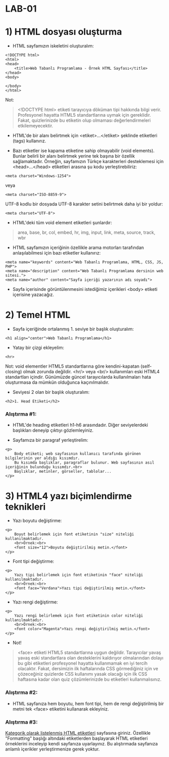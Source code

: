 # LAB-01

# 1) HTML dosyası oluşturma

* HTML sayfamızın iskeletini oluşturalım:
```
<!DOCTYPE html>
<html>
<head>
    <title>Web Tabanlı Programlama - Örnek HTML Sayfası</title>
</head>
<body>

</body>
</html>
```
Not:
> \<!DOCTYPE html> etiketi tarayıcıya döküman tipi hakkında bilgi verir. Profesyonel hayatta HTML5 standartlarına uymak için gereklidir. Fakat, quizlerinizde bu etiketin olup olmaması değerlendirmeleri etkilemeyecektir.

* HTML'de bir alanı belirtmek için \<etiket>...\</etiket> şeklinde etiketleri (tags) kullanırız.

* Bazı etiketler ise kapama etiketine sahip olmayabilir (void elements). Bunlar belirli bir alanı belirtmek yerine tek başına bir özellik sağlamaktadır. Örneğin, sayfamızın Türkçe karakterleri desteklemesi için \<head>...\</head> etiketleri arasına şu kodu yerleştirebiliriz:
```
<meta charset="Windows-1254">
```

veya
```
<meta charset="ISO-8859-9">
```

UTF-8 kodlu bir dosyada UTF-8 karakter setini belirtmek daha iyi bir yoldur:
```
<meta charset="UTF-8">
```

* HTML'deki tüm void element etiketleri şunlardır:
> area, base, br, col, embed, hr, img, input, link, meta, source, track, wbr

* HTML sayfamızın içeriğinin özellikle arama motorları tarafından anlaşılabilmesi için bazı etiketler kullanırız:
```
<meta name="keywords" content="Web Tabanlı Programlama, HTML, CSS, JS, PHP">
<meta name="description" content="Web Tabanlı Programlama dersinin web sitesi.">
<meta name="author" content="Sayfa içeriği yazarının adı soyadı">
```

* Sayfa içerisinde görüntülenmesini istediğimiz içerikleri \<body> etiketi içerisine yazacağız.

# 2) Temel HTML

* Sayfa içeriğinde ortalanmış 1. seviye bir başlık oluşturalım:
```
<h1 align="center">Web Tabanlı Programlama</h1>
```

* Yatay bir çizgi ekleyelim:
```
<hr>
```
Not: void elementler HTML5 standartlarına göre kendini-kapatan (self-closing) olmak zorunda değildir. \<hr/> veya \<br/> kullanımları eski HTML4 standartları içindir. Günümüzde güncel tarayıcılarda kullanılmaları hata oluşturmasa da mümkün olduğunca kaçınılmalıdır.

* Seviyesi 2 olan bir başlık oluşturalım:
```
<h2>1. Head Etiketi</h2>
```

### Alıştırma #1:
* HTML'de heading etiketleri h1-h6 arasındadır. Diğer seviyelerdeki başlıkları deneyip çıktıyı gözlemleyiniz.

* Sayfamıza bir paragraf yerleştirelim:
```
<p>
    Body etiketi; web sayfasının kullanıcı tarafında görünen bilgilerinin yer aldığı kısımdır. 
    Bu kısımda başlıklar, paragraflar bulunur. Web sayfasının asıl içeriğinin bulunduğu kısımdır.<br>
    Başlıklar, metinler, görseller, tablolar...
</p>
```

# 3) HTML4 yazı biçimlendirme teknikleri

* Yazı boyutu değiştirme:
```
<p>
    Boyut belirlemek için font etiketinin "size" niteliği kullanılmaktadır.
    <br>Örnek:<br>
    <font size="12">Boyutu değiştirilmiş metin.</font>
</p>
```

* Font tipi değiştirme:
```
<p>
    Yazı tipi belirlemek için font etiketinin "face" niteliği kullanılmaktadır.
    <br>Örnek:<br>
    <font face="Verdana">Yazı tipi değiştirilmiş metin.</font>
</p>
```

* Yazı rengi değiştirme:
```
<p>
    Yazı rengi belirlemek için font etiketinin color niteliği kullanılmaktadır.
    <br>Örnek:<br>
    <font color="Magenta">Yazı rengi değiştirilmiş metin.</font>
</p>
```

* Not!
> \<face> etiketi HTML5 standartlarına uygun değildir. Tarayıcılar yavaş yavaş eski standartlara olan desteklerini kaldırıyor olmalarından dolayı bu gibi etiketleri profesyonel hayatta kullanmamak en iyi tercih olacaktır. Fakat, dersimizin ilk haftalarında CSS görmediğiniz için ve çözeceğiniz quizlerde CSS kullanımı yasak olacağı için ilk CSS haftasına kadar olan quiz çözümlerinizde bu etiketleri kullanmalısınız.

### Alıştırma #2:
* HTML sayfanıza hem boyutu, hem font tipi, hem de rengi değiştirilmiş bir metni tek \<face> etiketini kullanarak ekleyiniz.

### Alıştırma #3:
[Kategorik olarak listelenmiş HTML etiketleri](https://www.w3schools.com/tags/ref_byfunc.asp) sayfasına giriniz. Özellikle "Formatting" başlığı altındaki etiketlerden başlayarak HTML etiketleri örneklerini inceleyip kendi sayfanıza uyarlayınız. Bu alıştırmada sayfanıza anlamlı içerikler yerleştirmenize gerek yoktur.
